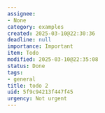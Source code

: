 ```yaml
---
assignee:
- None
category: examples
created: 2025-03-10@22:30:36
deadline: null
importance: Important
item: Todo
modified: 2025-03-10@22:35:08
status: Done
tags:
- general
title: todo 2
uid: 5f9c94213f447f45
urgency: Not urgent
---
```



